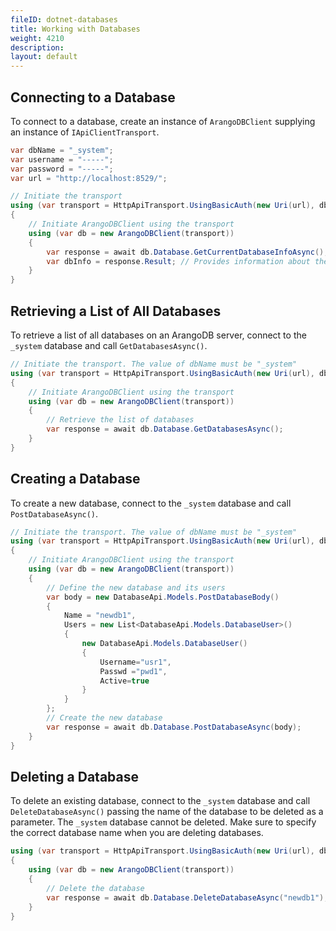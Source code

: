 ```yaml
---
fileID: dotnet-databases
title: Working with Databases
weight: 4210
description: 
layout: default
---
```

## Connecting to a Database

To connect to a database, create an instance of `ArangoDBClient` supplying an
instance of `IApiClientTransport`.

```csharp
var dbName = "_system";
var username = "-----";
var password = "-----";
var url = "http://localhost:8529/";

// Initiate the transport
using (var transport = HttpApiTransport.UsingBasicAuth(new Uri(url), dbName, username, password))
{
    // Initiate ArangoDBClient using the transport
    using (var db = new ArangoDBClient(transport))
    {
        var response = await db.Database.GetCurrentDatabaseInfoAsync();
        var dbInfo = response.Result; // Provides information about the current database
    }
}
```

## Retrieving a List of All Databases

To retrieve a list of all databases on an ArangoDB server, connect to the
`_system` database and call `GetDatabasesAsync()`.

```csharp
// Initiate the transport. The value of dbName must be "_system"
using (var transport = HttpApiTransport.UsingBasicAuth(new Uri(url), dbName, username, password))
{
    // Initiate ArangoDBClient using the transport
    using (var db = new ArangoDBClient(transport))
    {
        // Retrieve the list of databases
        var response = await db.Database.GetDatabasesAsync();
    }
}
```

## Creating a Database

To create a new database, connect to the `_system` database and call
`PostDatabaseAsync()`.

```csharp
// Initiate the transport. The value of dbName must be "_system"
using (var transport = HttpApiTransport.UsingBasicAuth(new Uri(url), dbName, username, password))
{
    // Initiate ArangoDBClient using the transport
    using (var db = new ArangoDBClient(transport))
    {
        // Define the new database and its users
        var body = new DatabaseApi.Models.PostDatabaseBody()
        {
            Name = "newdb1",
            Users = new List<DatabaseApi.Models.DatabaseUser>()
            {
                new DatabaseApi.Models.DatabaseUser()
                {
                    Username="usr1",
                    Passwd ="pwd1",
                    Active=true
                }
            }
        };
        // Create the new database
        var response = await db.Database.PostDatabaseAsync(body);
    }
}
```

## Deleting a Database

To delete an existing database, connect to the `_system` database and call
`DeleteDatabaseAsync()` passing the name of the database to be deleted as a
parameter. The `_system` database cannot be deleted. Make sure to specify
the correct database name when you are deleting databases.

```csharp
using (var transport = HttpApiTransport.UsingBasicAuth(new Uri(url), dbName, username, password))
{
    using (var db = new ArangoDBClient(transport))
    {
        // Delete the database
        var response = await db.Database.DeleteDatabaseAsync("newdb1");
    }
}
```
